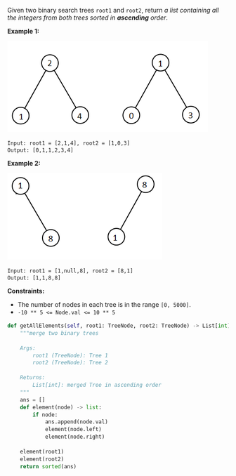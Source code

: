Given two binary search trees `root1` and `root2`, return *a list containing all the integers from both trees sorted in **ascending** order*.

 

**Example 1:**

![img](image_backup/220126-/q2-e1.png)

```
Input: root1 = [2,1,4], root2 = [1,0,3]
Output: [0,1,1,2,3,4]
```

**Example 2:**

![img](image_backup/220126-/q2-e5-.png)

```
Input: root1 = [1,null,8], root2 = [8,1]
Output: [1,1,8,8]
```

 

**Constraints:**

- The number of nodes in each tree is in the range `[0, 5000]`.
- `-10 ** 5 <= Node.val <= 10 ** 5`

```python
def getAllElements(self, root1: TreeNode, root2: TreeNode) -> List[int]:
    """merge two binary trees

    Args:
        root1 (TreeNode): Tree 1
        root2 (TreeNode): Tree 2

    Returns:
        List[int]: merged Tree in ascending order
    """
    ans = []
    def element(node) -> list:
        if node: 
            ans.append(node.val)
            element(node.left)
            element(node.right)

    element(root1)
    element(root2)
    return sorted(ans)
```

